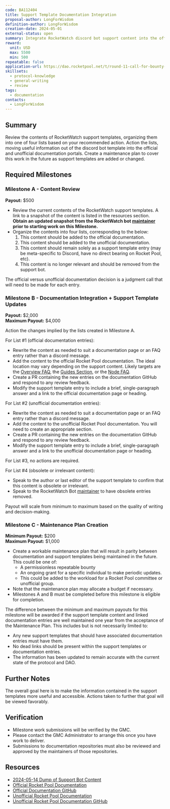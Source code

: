 ```yaml
---
code: BA112404
title: Support Template Documentation Integration
proposal-author: LongForWisdom
definition-author: LongForWisdom
creation-date: 2024-05-01
external-status: open
summary: Integrate RocketWatch discord bot support content into the official or unofficial Rocket Pool documentation portals.
reward: 
  unit: USD
  max: 5500
  min: 500
repeatable: false
application-url: https://dao.rocketpool.net/t/round-11-call-for-bounty-applications-deadline-is-april-7/2776/6
skillsets:
  - protocol-knowledge
  - general-writing
  - review
tags: 
  - documentation
contacts:
  - LongForWisdom
---
```


## Summary 
Review the contents of RocketWatch support templates, organizing them into one of four lists based on your recommended action. Action the lists, moving useful information out of the discord bot template into the official and unofficial documentation portals. Create a maintenance plan to cover this work in the future as support templates are added or changed.

## Required Milestones

### Milestone A - Content Review
**Payout:** $500
* Review the current contents of the RocketWatch support templates. A link to a snapshot of the content is listed in the resources section. **Obtain an updated snapshot from the RocketWatch bot [maintainer](https://discordapp.com/users/410507226223083531/) prior to starting work on this Milestone.**
* Organize the contents into four lists, corresponding to the below:  
  1. This content should be added to the official documentation.
  2. This content should be added to the unofficial documentation.
  3. This content should remain solely as a support template entry (may be meta-specific to Discord, have no direct bearing on Rocket Pool, etc).
  4. This content is no longer relevant and should be removed from the support bot.

The official versus unofficial documentation decision is a judgment call that will need to be made for each entry.

### Milestone B - Documentation Integration + Support Template Updates
**Payout:** $2,000  
**Maximum Payout:** $4,000  

Action the changes implied by the lists created in Milestone A. 

For List #1 (official documentation entries):
  * Rewrite the content as needed to suit a documentation page or an FAQ entry rather than a discord message.
  * Add the content to the official Rocket Pool documentation. The ideal location may vary depending on the support content. Likely targets are the [Overview FAQ](https://docs.rocketpool.net/overview/faq), the [Guides Section](https://docs.rocketpool.net/guides/), or the [Node FAQ](https://docs.rocketpool.net/guides/node/faq).
  * Create a PR containing the new entries on the documentation GitHub and respond to any review feedback.
  * Modify the support template entry to include a brief, single-paragraph answer and a link to the official documentation page or heading.

For List #2 (unofficial documentation entries):
  * Rewrite the content as needed to suit a documentation page or an FAQ entry rather than a discord message. 
  * Add the content to the unofficial Rocket Pool documentation. You will need to create an appropriate section.
  * Create a PR containing the new entries on the documentation GitHub and respond to any review feedback.
  * Modify the support template entry to include a brief, single-paragraph answer and a link to the unofficial documentation page or heading.

For List #3, no actions are required.

For List #4 (obsolete or irrelevant content):
  * Speak to the author or last editor of the support template to confirm that this content is obsolete or irrelevant.
  * Speak to the RocketWatch Bot [maintainer](https://discordapp.com/users/410507226223083531/) to have obsolete entries removed.

Payout will scale from minimum to maximum based on the quality of writing and decision-making. 

### Milestone C - Maintenance Plan Creation
**Minimum Payout:** $200  
**Maximum Payout:** $1,000  

* Create a workable maintenance plan that will result in parity between documentation and support templates being maintained in the future. This could be one of:
  * A permissionless repeatable bounty
  * An ongoing grant for a specific individual to make periodic updates.
  * This could be added to the workload for a Rocket Pool committee or unofficial group. 
* Note that the maintenance plan may allocate a budget if necessary.
* Milestones A and B must be completed before this milestone is eligible for completion.

The difference between the minimum and maximum payouts for this milestone will be awarded if the support template content and linked documentation entries are well maintained one year from the acceptance of the Maintenance Plan. This includes but is not necessarily limited to:
* Any new support templates that should have associated documentation entries must have them. 
* No dead links should be present within the support templates or documentation entries. 
* The information has been updated to remain accurate with the current state of the protocol and DAO.

## Further Notes

The overall goal here is to make the information contained in the support templates more useful and accessible. Actions taken to further that goal will be viewed favorably.

## Verification
* Milestone work submissions will be verified by the GMC.
* Please contact the GMC Administrator to arrange this once you have work to deliver.
* Submissions to documentation repositories must also be reviewed and approved by the maintainers of those repositories.

## Resources
* [2024-05-14 Dump of Support Bot Content](https://docs.google.com/spreadsheets/d/10ApLiB-jE3_AZuP2TnUqt37wh7teUXjORR6INWD05lg/edit#gid=1504157335)
* [Official Rocket Pool Documentation](https://docs.rocketpool.net/)
* [Official Documentation GitHub](https://github.com/rocket-pool/docs.rocketpool.net)
* [Unofficial Rocket Pool Documentation](https://book.sprocketpool.net/)
* [Unofficial Rocket Pool Documentation GitHub](https://github.com/jshufro/rp-book/)